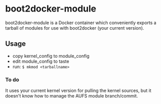 boot2docker-module
==================

boot2docker-module is a Docker container which conveniently exports a tarball
of modules for use with boot2docker (your current version).

Usage
-----

* copy kernel_config to module_config
* edit module_config to taste
* run: `$ mkmod <tarballname>`

### To do

It uses your current kernel version for pulling the kernel sources, but it
doesn't know how to manage the AUFS module branch/commit.
